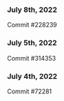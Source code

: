 ### July 8th, 2022

Commit #228239

### July 5th, 2022

Commit #314353


### July 4th, 2022

Commit #72281
